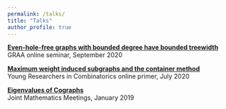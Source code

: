 ```yaml
---
permalink: /talks/
title: "Talks"
author_profile: true
---
```


[**Even-hole-free graphs with bounded degree have bounded treewidth**](https://bbb-temp.grenet.fr/playback/presentation/2.0/playback.html?meetingId=b0b04c0a35a12221eecc03e1b59e28d3381b1f76-1600346723390)<br/>
GRAA online seminar, September 2020 <br/>

[**Maximum weight induced subgraphs and the container method**](https://tabrish.github.io/files/YRC_July_2020.pdf)<br/>
Young Researchers in Combinatorics online primer, July 2020<br/>

[**Eigenvalues of Cographs**](https://tabrish.github.io/files/JMM_2019.pdf)<br/>
Joint Mathematics Meetings, January 2019 <br/>
